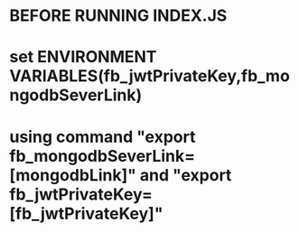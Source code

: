 # BEFORE RUNNING INDEX.JS

# set ENVIRONMENT VARIABLES(fb_jwtPrivateKey,fb_mongodbSeverLink)

# using command "export fb_mongodbSeverLink=[mongodbLink]"  and "export fb_jwtPrivateKey=[fb_jwtPrivateKey]"